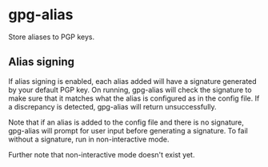 # gpg-alias

Store aliases to PGP keys.

## Alias signing

If alias signing is enabled, each alias added will have a signature generated by your default PGP
key. On running, gpg-alias will check the signature to make sure that it matches what the alias is
configured as in the config file. If a discrepancy is detected, gpg-alias will return
unsuccessfully.

Note that if an alias is added to the config file and there is no signature, gpg-alias will prompt
for user input before generating a signature. To fail without a signature, run in non-interactive
mode.

Further note that non-interactive mode doesn't exist yet.
